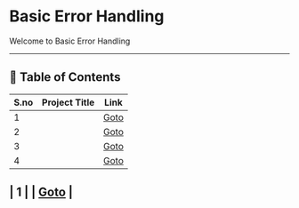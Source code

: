 # Basic Error Handling

Welcome to Basic Error Handling

---

## 📅 Table of Contents

| S.no | Project Title                                      | Link                                      |
|------|----------------------------------------------------|-------------------------------------------|
| 1    |                                                    | [Goto](1/README.md)                       |
| 2    |                                                    | [Goto](2/README.md)                       |
| 3    |                                                    | [Goto](3/README.md)                       |
| 4    |                                                    | [Goto](4/README.md)                       |


| 1    |                                                    | [Goto](1/mastery_challenge/README.md)     |
---

